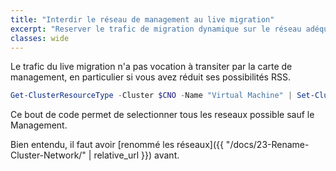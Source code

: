 ```yaml
---
title: "Interdir le réseau de management au live migration"
excerpt: "Reserver le trafic de migration dynamique sur le réseau adéquat d'un cluster S2D."
classes: wide
---
```


Le trafic du live migration n'a pas vocation à transiter par la carte de management, en particulier si vous avez réduit ses possibilités RSS.

```powershell 
Get-ClusterResourceType -Cluster $CNO -Name "Virtual Machine" | Set-ClusterParameter -Cluster $CNO -Name MigrationExcludeNetworks -Value ([String]::Join(";",(Get-ClusterNetwork -Cluster $CNO | Where-Object {$_.Name -eq "Management"}).ID))
```

Ce bout de code permet de selectionner tous les reseaux possible sauf le Management.

Bien entendu, il faut avoir [renommé les réseaux]({{ "/docs/23-Rename-Cluster-Network/" | relative_url }}) avant.

